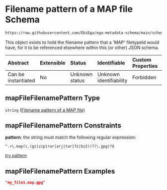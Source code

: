 # Filename pattern of a MAP file Schema

```txt
https://raw.githubusercontent.com/EbiEga/ega-metadata-schema/main/schemas/EGA.common-definitions.json#/$defs/mapFileFilenamePattern
```

This object exists to hold the filename pattern that a 'MAP' filetypeId would have, for it to be referenced elsewhere within this (or other) JSON schema.

| Abstract            | Extensible | Status         | Identifiable            | Custom Properties | Additional Properties | Access Restrictions | Defined In                                                                                           |
| :------------------ | :--------- | :------------- | :---------------------- | :---------------- | :-------------------- | :------------------ | :--------------------------------------------------------------------------------------------------- |
| Can be instantiated | No         | Unknown status | Unknown identifiability | Forbidden         | Allowed               | none                | [EGA.common-definitions.json\*](../../../schemas/EGA.common-definitions.json "open original schema") |

## mapFileFilenamePattern Type

`string` ([Filename pattern of a MAP file](ega-4-defs-filename-pattern-of-a-map-file.md))

## mapFileFilenamePattern Constraints

**pattern**: the string must match the following regular expression:&#x20;

```regexp
^.+\.map(\.(gz|zip|rar|arj|tar|7z|bz2))?(\.gpg)?$
```

[try pattern](https://regexr.com/?expression=%5E.%2B%5C.map\(%5C.\(gz%7Czip%7Crar%7Carj%7Ctar%7C7z%7Cbz2\)\)%3F\(%5C.gpg\)%3F%24 "try regular expression with regexr.com")

## mapFileFilenamePattern Examples

```json
"my_file1.map.gpg"
```
